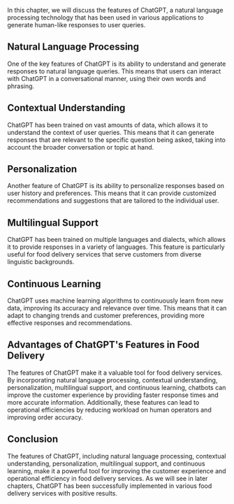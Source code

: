 
In this chapter, we will discuss the features of ChatGPT, a natural language processing technology that has been used in various applications to generate human-like responses to user queries.

Natural Language Processing
---------------------------

One of the key features of ChatGPT is its ability to understand and generate responses to natural language queries. This means that users can interact with ChatGPT in a conversational manner, using their own words and phrasing.

Contextual Understanding
------------------------

ChatGPT has been trained on vast amounts of data, which allows it to understand the context of user queries. This means that it can generate responses that are relevant to the specific question being asked, taking into account the broader conversation or topic at hand.

Personalization
---------------

Another feature of ChatGPT is its ability to personalize responses based on user history and preferences. This means that it can provide customized recommendations and suggestions that are tailored to the individual user.

Multilingual Support
--------------------

ChatGPT has been trained on multiple languages and dialects, which allows it to provide responses in a variety of languages. This feature is particularly useful for food delivery services that serve customers from diverse linguistic backgrounds.

Continuous Learning
-------------------

ChatGPT uses machine learning algorithms to continuously learn from new data, improving its accuracy and relevance over time. This means that it can adapt to changing trends and customer preferences, providing more effective responses and recommendations.

Advantages of ChatGPT's Features in Food Delivery
-------------------------------------------------

The features of ChatGPT make it a valuable tool for food delivery services. By incorporating natural language processing, contextual understanding, personalization, multilingual support, and continuous learning, chatbots can improve the customer experience by providing faster response times and more accurate information. Additionally, these features can lead to operational efficiencies by reducing workload on human operators and improving order accuracy.

Conclusion
----------

The features of ChatGPT, including natural language processing, contextual understanding, personalization, multilingual support, and continuous learning, make it a powerful tool for improving the customer experience and operational efficiency in food delivery services. As we will see in later chapters, ChatGPT has been successfully implemented in various food delivery services with positive results.

